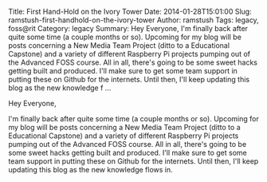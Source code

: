 Title: First Hand-Hold on the Ivory Tower
Date: 2014-01-28T15:01:00
Slug: ramstush-first-handhold-on-the-ivory-tower
Author: ramstush
Tags: legacy, foss@rit
Category: legacy
Summary: Hey Everyone,  I'm finally back after quite some time (a couple months or so). Upcoming for my blog will be posts concerning a New Media Team Project (ditto to a Educational Capstone) and a variety of different Raspberry Pi projects pumping out of the Advanced FOSS course. All in all, there's going to be some sweet hacks getting built and produced. I'll make sure to get some team support in putting these on Github for the internets. Until then, I'll keep updating this blog as the new knowledge f ... 

Hey Everyone,

I'm finally back after quite some time (a couple months or so). Upcoming for
my blog will be posts concerning a New Media Team Project (ditto to a
Educational Capstone) and a variety of different Raspberry Pi projects pumping
out of the Advanced FOSS course. All in all, there's going to be some sweet
hacks getting built and produced. I'll make sure to get some team support in
putting these on Github for the internets. Until then, I'll keep updating this
blog as the new knowledge flows in.

